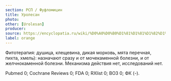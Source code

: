 ```yaml
---
section: РСП / Фуфломицин
title: Уролесан
photo:
other: [Urolesan]
producer:
source: https://encyclopatia.ru/wiki/%D0%A0%D0%B0%D1%81%D1%81%D1%82%D1%80%D0%B5%D0%BB%D1%8C%D0%BD%D1%8B%D0%B9_%D1%81%D0%BF%D0%B8%D1%81%D0%BE%D0%BA_%D0%BF%D1%80%D0%B5%D0%BF%D0%B0%D1%80%D0%B0%D1%82%D0%BE%D0%B2
label: orange
---
```


Фитотерапия: душица, клещевина, дикая морковь, мята перечная, пихта, хмель): назначают сразу и от мочекаменной болезни, и от желчнокаменной болезни. Механизма действия нет, исследований нет.

Pubmed 0; Cochrane Reviews 0; FDA 0; RXlist 0; ВОЗ 0; ФК (-).
